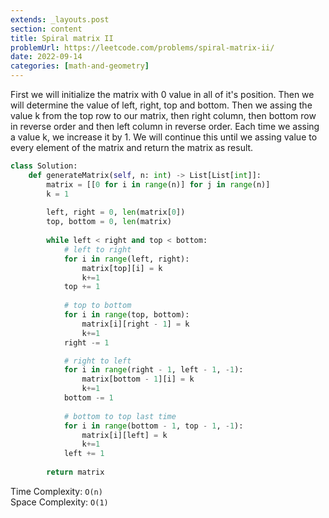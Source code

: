 ```yaml
---
extends: _layouts.post
section: content
title: Spiral matrix II
problemUrl: https://leetcode.com/problems/spiral-matrix-ii/
date: 2022-09-14
categories: [math-and-geometry]
---
```


First we will initialize the matrix with 0 value in all of it's position. Then we will determine the value of left, right, top and bottom. Then we assing the value k from the top row to our matrix, then right column, then bottom row in reverse order and then left column in reverse order. Each time we assing a value k, we increase it by 1. We will continue this until we assing value to every element of the matrix and return the matrix as result.

```python
class Solution:
    def generateMatrix(self, n: int) -> List[List[int]]:
        matrix = [[0 for i in range(n)] for j in range(n)]
        k = 1
        
        left, right = 0, len(matrix[0])
        top, bottom = 0, len(matrix)
        
        while left < right and top < bottom:
            # left to right
            for i in range(left, right):
                matrix[top][i] = k
                k+=1
            top += 1
            
            # top to bottom
            for i in range(top, bottom):
                matrix[i][right - 1] = k
                k+=1
            right -= 1

            # right to left
            for i in range(right - 1, left - 1, -1):
                matrix[bottom - 1][i] = k
                k+=1
            bottom -= 1
            
            # bottom to top last time
            for i in range(bottom - 1, top - 1, -1):
                matrix[i][left] = k
                k+=1
            left += 1
        
        return matrix
```

Time Complexity: `O(n)` <br/>
Space Complexity: `O(1)`